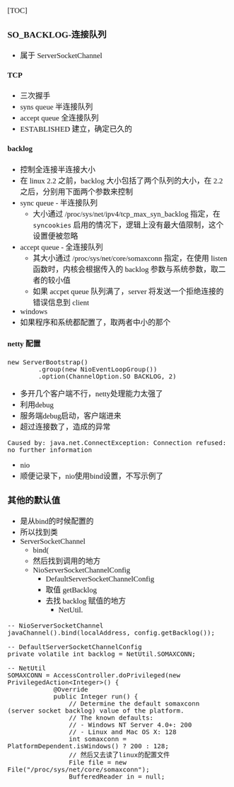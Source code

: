 <span  style="font-family: Simsun,serif; font-size: 17px; ">

[TOC]

### SO_BACKLOG-连接队列

- 属于 ServerSocketChannel

#### TCP

- 三次握手
- syns queue 半连接队列
- accept queue 全连接队列
- ESTABLISHED 建立，确定已久的

#### backlog

- 控制全连接半连接大小
- 在 linux 2.2 之前，backlog 大小包括了两个队列的大小，在 2.2 之后，分别用下面两个参数来控制
- sync queue - 半连接队列
  - 大小通过 /proc/sys/net/ipv4/tcp_max_syn_backlog 指定，在 `syncookies` 启用的情况下，逻辑上没有最大值限制，这个设置便被忽略
- accept queue - 全连接队列
  - 其大小通过 /proc/sys/net/core/somaxconn 指定，在使用 listen 函数时，内核会根据传入的 backlog 参数与系统参数，取二者的较小值
  - 如果 accpet queue 队列满了，server 将发送一个拒绝连接的错误信息到 client
- windows
- 如果程序和系统都配置了，取两者中小的那个

#### netty 配置

~~~
new ServerBootstrap()
        .group(new NioEventLoopGroup())
        .option(ChannelOption.SO_BACKLOG, 2)
~~~

- 多开几个客户端不行，netty处理能力太强了
- 利用debug
- 服务端debug启动，客户端进来
- 超过连接数了，造成的异常

~~~
Caused by: java.net.ConnectException: Connection refused: no further information
~~~

- nio
- 顺便记录下，nio使用bind设置，不写示例了

### 其他的默认值

- 是从bind的时候配置的
- 所以找到类
- ServerSocketChannel
  - bind(
  - 然后找到调用的地方
  - NioServerSocketChannelConfig
    - DefaultServerSocketChannelConfig
    - 取值 getBacklog
    - 去找 backlog 赋值的地方
      - NetUtil.

~~~
-- NioServerSocketChannel
javaChannel().bind(localAddress, config.getBacklog());

-- DefaultServerSocketChannelConfig
private volatile int backlog = NetUtil.SOMAXCONN;

-- NetUtil
SOMAXCONN = AccessController.doPrivileged(new PrivilegedAction<Integer>() {
            @Override
            public Integer run() {
                // Determine the default somaxconn (server socket backlog) value of the platform.
                // The known defaults:
                // - Windows NT Server 4.0+: 200
                // - Linux and Mac OS X: 128
                int somaxconn = PlatformDependent.isWindows() ? 200 : 128;
                // 然后又去读了linux的配置文件
                File file = new File("/proc/sys/net/core/somaxconn");
                BufferedReader in = null;
~~~

</span>

